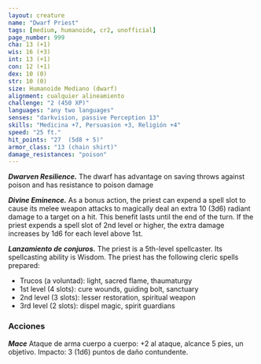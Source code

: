 ```yaml
---
layout: creature
name: "Dwarf Priest"
tags: [medium, humanoide, cr2, unofficial]
page_number: 999
cha: 13 (+1)
wis: 16 (+3)
int: 13 (+1)
con: 12 (+1)
dex: 10 (0)
str: 10 (0)
size: Humanoide Mediano (dwarf)
alignment: cualquier alineamiento
challenge: "2 (450 XP)"
languages: "any two languages"
senses: "darkvision, passive Perception 13"
skills: "Medicina +7, Persuasion +3, Religión +4"
speed: "25 ft."
hit_points: "27  (5d8 + 5)"
armor_class: "13 (chain shirt)"
damage_resistances: "poison"
---
```


***Dwarven Resilience.*** The dwarf has advantage on saving throws against poison and has resistance to poison damage

***Divine Eminence.*** As a bonus action, the priest can expend a spell slot to cause its melee weapon attacks to magically deal an extra 10 (3d6) radiant damage to a target on a hit. This benefit lasts until the end of the turn. If the priest expends a spell slot of 2nd level or higher, the extra damage increases by 1d6 for each level above 1st.

***Lanzamiento de conjuros.*** The priest is a 5th-level spellcaster. Its spellcasting ability is Wisdom. The priest has the following cleric spells prepared:
* Trucos (a voluntad): light, sacred flame, thaumaturgy
* 1st level (4 slots): cure wounds, guiding bolt, sanctuary
* 2nd level (3 slots): lesser restoration, spiritual weapon
* 3rd level (2 slots): dispel magic, spirit guardians

### Acciones

***Mace*** Ataque de arma cuerpo a cuerpo: +2 al ataque, alcance 5 pies, un objetivo. Impacto: 3 (1d6) puntos de daño contundente.
